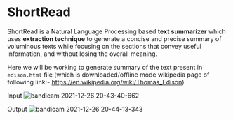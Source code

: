 # ShortRead
ShortRead is a Natural Language Processing based **text summarizer** which uses **extraction technique** to generate a concise and precise summary of voluminous texts while focusing on the sections that convey useful information, and without losing the overall meaning. 

Here we will be working to generate summary of the text present in ```edison.html``` file (which is downloaded/offline mode wikipedia page of following link:- https://en.wikipedia.org/wiki/Thomas_Edison).

Input
![bandicam 2021-12-26 20-43-40-662](https://user-images.githubusercontent.com/71775151/147412400-8fefda31-81bf-41bd-8cf1-128e9ffb68e9.jpg)<br>

Output
![bandicam 2021-12-26 20-44-13-343](https://user-images.githubusercontent.com/71775151/147412409-a87d48e2-2f2e-44f1-a29f-8a4dcee84a3e.jpg)

